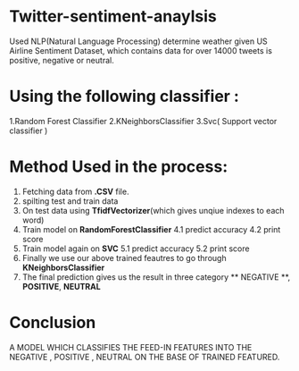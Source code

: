# Twitter-sentiment-anaylsis 
Used NLP(Natural Language Processing) determine weather given US Airline Sentiment Dataset, which contains data for over 14000 tweets is positive, negative or neutral.


# Using the following classifier :
1.Random Forest Classifier 
2.KNeighborsClassifier
3.Svc( Support vector classifier )

# Method Used in the process:
1. Fetching data from **.CSV** file.
2. spilting test and train data
3. On test data using **TfidfVectorizer**(which gives unqiue indexes to each word)
4. Train model on **RandomForestClassifier** 
    4.1 predict accuracy 
    4.2 print score
5. Train model again on **SVC**
    5.1 predict accuracy
    5.2 print score
6. Finally we use our above trained feautres to go through **KNeighborsClassifier**
7. The final prediction gives us the result in three category 
    ** NEGATIVE **, **POSITIVE**, **NEUTRAL**
 
# Conclusion
  A MODEL WHICH CLASSIFIES THE FEED-IN FEATURES INTO THE NEGATIVE , POSITIVE , NEUTRAL
  ON THE BASE OF TRAINED FEATURED.
